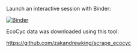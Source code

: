 Launch an interactive session with Binder:

[![Binder](https://mybinder.org/badge.svg)](https://mybinder.org/v2/gh/zakandrewking/y-ome/master?urlpath=lab/tree/notebooks)

EcoCyc data was downloaded using this tool:

https://github.com/zakandrewking/scrape_ecocyc
